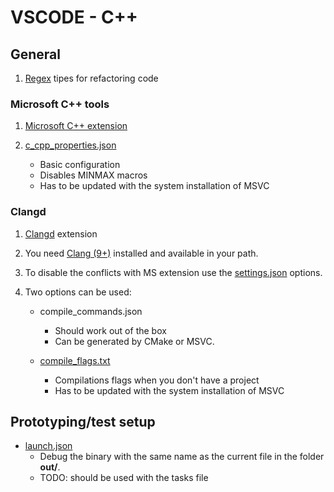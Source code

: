 # VSCODE - C++

## General

1. [Regex](regex.md) tipes for refactoring code

### Microsoft C++ tools

1. [Microsoft C++ extension](https://marketplace.visualstudio.com/items?itemName=ms-vscode.cpptools)

2. [c_cpp_properties.json](c_cpp_properties.json)
    - Basic configuration
    - Disables MINMAX macros
    - Has to be updated with the system installation of MSVC

### Clangd

1. [Clangd](https://marketplace.visualstudio.com/items?itemName=llvm-vs-code-extensions.vscode-clangd) extension

2. You need [Clang (9+)](http://releases.llvm.org/download.html) installed and available in your path.

3. To disable the conflicts with MS extension use the [settings.json](settings.json) options.

4. Two options can be used:
    - compile_commands.json
      - Should work out of the box
      - Can be generated by CMake or MSVC.

    - [compile_flags.txt](compile_flags.txt)
      - Compilations flags when you don't have a project
      - Has to be updated with the system installation of MSVC

## Prototyping/test setup
  - [launch.json](launch.json)
    - Debug the binary with the same name as the current file in the folder **out/**.
    - TODO: should be used with the tasks file